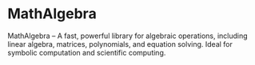 # MathAlgebra
MathAlgebra – A fast, powerful library for algebraic operations, including linear algebra, matrices, polynomials, and equation solving. Ideal for symbolic computation and scientific computing.
